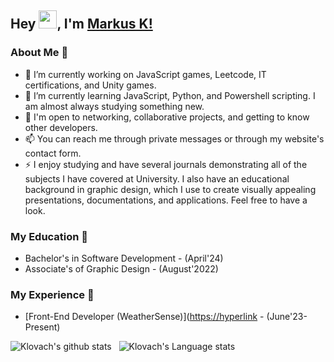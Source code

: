 ## Hey <img src="https://github.com/TheDudeThatCode/TheDudeThatCode/blob/master/Assets/Hi.gif" width="29px">, I'm [Markus K!](https://markusportfolio.pro) 

### About Me 🚀
- 🔭 I’m currently working on JavaScript games, Leetcode, IT certifications, and Unity games.
- 🌱 I’m currently learning JavaScript, Python, and Powershell scripting. I am almost always studying something new. 
- 💬 I'm open to networking, collaborative projects, and getting to know other developers. 
- 📫 You can reach me through private messages or through my website's contact form.
- ⚡ I enjoy studying and have several journals demonstrating all of the subjects I have covered at University. I also have an educational background in graphic design, which I use to create visually appealing presentations, documentations, and applications. Feel free to have a look.

### My Education 🌱
- Bachelor's in Software Development - (April'24)
- Associate's of Graphic Design - (August'2022)

### My Experience 🙌
- [Front-End Developer (WeatherSense)]([https://hyperlink](https://github.com/sarthaklambaa/WeatherSense) - (June'23-Present)

![Klovach's github stats](https://github-readme-stats.vercel.app/api?username=klovach&show_icons=true&hide_border=true)&nbsp;&nbsp;
![Klovach's Language stats](https://github-readme-stats-eight-theta.vercel.app/api/top-langs/?username=klovach&layout=compact&langs_count=8&hide_border=true)
<br />


